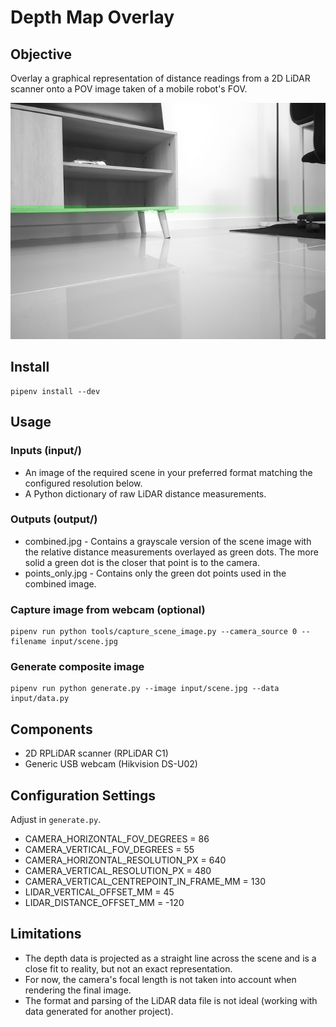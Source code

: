 # Depth Map Overlay

## Objective

Overlay a graphical representation of distance readings from a 2D LiDAR scanner onto a POV image taken of a mobile robot's FOV.

![](output/combined.png)

## Install
```
pipenv install --dev
```

## Usage
### Inputs (input/)
- An image of the required scene in your preferred format matching the configured resolution below.
- A Python dictionary of raw LiDAR distance measurements.

### Outputs (output/)
- combined.jpg - Contains a grayscale version of the scene image with the relative distance measurements overlayed as green dots. The more solid a green dot is the closer that point is to the camera.
- points_only.jpg - Contains only the green dot points used in the combined image.

### Capture image from webcam (optional)
```
pipenv run python tools/capture_scene_image.py --camera_source 0 --filename input/scene.jpg
```
### Generate composite image
```
pipenv run python generate.py --image input/scene.jpg --data input/data.py
```

## Components
- 2D RPLiDAR scanner (RPLiDAR C1)
- Generic USB webcam (Hikvision DS-U02)

## Configuration Settings
Adjust in ```generate.py```.
- CAMERA_HORIZONTAL_FOV_DEGREES = 86
- CAMERA_VERTICAL_FOV_DEGREES = 55
- CAMERA_HORIZONTAL_RESOLUTION_PX = 640
- CAMERA_VERTICAL_RESOLUTION_PX = 480
- CAMERA_VERTICAL_CENTREPOINT_IN_FRAME_MM = 130
- LIDAR_VERTICAL_OFFSET_MM = 45
- LIDAR_DISTANCE_OFFSET_MM = -120

## Limitations
- The depth data is projected as a straight line across the scene and is a close fit to reality, but not an exact representation.
- For now, the camera's focal length is not taken into account when rendering the final image.
- The format and parsing of the LiDAR data file is not ideal (working with data generated for another project).
